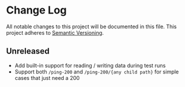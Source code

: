 # Change Log

All notable changes to this project will be documented in this file.
This project adheres to [Semantic Versioning](http://semver.org/).

## Unreleased

* Add built-in support for reading / writing data during test runs 
* Support both `/ping-200` and `/ping-200/{any child path}` for simple cases that just need a 200
